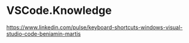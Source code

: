 # VSCode.Knowledge
https://www.linkedin.com/pulse/keyboard-shortcuts-windows-visual-studio-code-beniamin-martis
